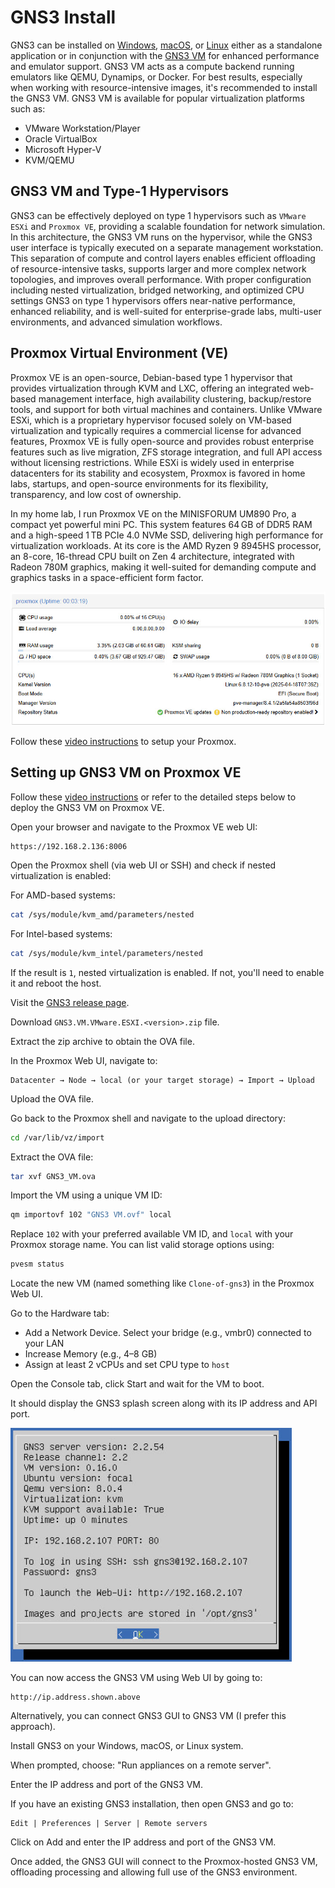 # GNS3 Install

GNS3 can be installed on [Windows](https://docs.gns3.com/docs/getting-started/installation/windows), [macOS](https://docs.gns3.com/docs/getting-started/installation/mac), or [Linux](https://docs.gns3.com/docs/getting-started/installation/linux) either as a standalone application or in conjunction with the [GNS3 VM](https://docs.gns3.com/docs/getting-started/installation/download-gns3-vm) for enhanced performance and emulator support. GNS3 VM acts as a compute backend running emulators like QEMU, Dynamips, or Docker. For best results, especially when working with resource-intensive images, it's recommended to install the GNS3 VM. GNS3 VM is available for popular virtualization platforms such as:

- VMware Workstation/Player
- Oracle VirtualBox
- Microsoft Hyper-V
- KVM/QEMU

## GNS3 VM and Type-1 Hypervisors

GNS3 can be effectively deployed on type 1 hypervisors such as `VMware ESXi` and `Proxmox VE`, providing a scalable foundation for network simulation. In this architecture, the GNS3 VM runs on the hypervisor, while the GNS3 user interface is typically executed on a separate management workstation. This separation of compute and control layers enables efficient offloading of resource-intensive tasks, supports larger and more complex network topologies, and improves overall performance. With proper configuration including nested virtualization, bridged networking, and optimized CPU settings GNS3 on type 1 hypervisors offers near-native performance, enhanced reliability, and is well-suited for enterprise-grade labs, multi-user environments, and advanced simulation workflows.

## Proxmox Virtual Environment (VE)

Proxmox VE is an open-source, Debian-based type 1 hypervisor that provides virtualization through KVM and LXC, offering an integrated web-based management interface, high availability clustering, backup/restore tools, and support for both virtual machines and containers. Unlike VMware ESXi, which is a proprietary hypervisor focused solely on VM-based virtualization and typically requires a commercial license for advanced features, Proxmox VE is fully open-source and provides robust enterprise features such as live migration, ZFS storage integration, and full API access without licensing restrictions. While ESXi is widely used in enterprise datacenters for its stability and ecosystem, Proxmox is favored in home labs, startups, and open-source environments for its flexibility, transparency, and low cost of ownership.

In my home lab, I run Proxmox VE on the MINISFORUM UM890 Pro, a compact yet powerful mini PC. This system features 64 GB of DDR5 RAM and a high-speed 1 TB PCIe 4.0 NVMe SSD, delivering high performance for virtualization workloads. At its core is the AMD Ryzen 9 8945HS processor, an 8-core, 16-thread CPU built on Zen 4 architecture, integrated with Radeon 780M graphics, making it well-suited for demanding compute and graphics tasks in a space-efficient form factor.

<img src="../pics/proxmox.jpg" alt="segment" width="700">

Follow these [video instructions](https://youtu.be/qmSizZUbCOA) to setup your Proxmox.

## Setting up GNS3 VM on Proxmox VE

Follow these [video instructions](https://youtu.be/UfqjqigS-OM) or refer to the detailed steps below to deploy the GNS3 VM on Proxmox VE.

Open your browser and navigate to the Proxmox VE web UI:

    https://192.168.2.136:8006

Open the Proxmox shell (via web UI or SSH) and check if nested virtualization is enabled:

For AMD-based systems:

```bash
cat /sys/module/kvm_amd/parameters/nested
```

For Intel-based systems:

```bash
cat /sys/module/kvm_intel/parameters/nested
```

If the result is `1`, nested virtualization is enabled. If not, you'll need to enable it and reboot the host.

Visit the [GNS3 release page](https://github.com/GNS3/gns3-gui/releases/tag/v2.2.54).

Download `GNS3.VM.VMware.ESXI.<version>.zip` file.

Extract the zip archive to obtain the OVA file.

In the Proxmox Web UI, navigate to:

    Datacenter → Node → local (or your target storage) → Import → Upload

Upload the OVA file.

Go back to the Proxmox shell and navigate to the upload directory:

```bash
cd /var/lib/vz/import
```

Extract the OVA file:

```bash
tar xvf GNS3_VM.ova
```

Import the VM using a unique VM ID:

```bash
qm importovf 102 "GNS3 VM.ovf" local
```

Replace `102` with your preferred available VM ID, and `local` with your Proxmox storage name. You can list valid storage options using:

```bash
pvesm status
```

Locate the new VM (named something like `Clone-of-gns3`) in the Proxmox Web UI.

Go to the Hardware tab:

- Add a Network Device. Select your bridge (e.g., vmbr0) connected to your LAN
- Increase Memory (e.g., 4–8 GB)
- Assign at least 2 vCPUs and set CPU type to `host`

Open the Console tab, click Start and wait for the VM to boot.

It should display the GNS3 splash screen along with its IP address and API port.

<img src="../pics/gns3_vm.jpg" alt="segment" width="450">

You can now access the GNS3 VM using Web UI by going to:

    http://ip.address.shown.above

Alternatively, you can connect GNS3 GUI to GNS3 VM (I prefer this approach).

Install GNS3 on your Windows, macOS, or Linux system.

When prompted, choose: "Run appliances on a remote server".

Enter the IP address and port of the GNS3 VM.

If you have an existing GNS3 installation, then open GNS3 and go to:

    Edit | Preferences | Server | Remote servers

Click on Add and enter the IP address and port of the GNS3 VM.

Once added, the GNS3 GUI will connect to the Proxmox-hosted GNS3 VM, offloading processing and allowing full use of the GNS3 environment.

